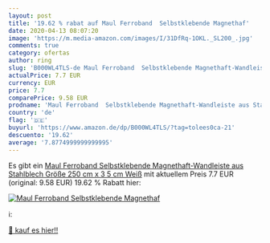```yaml
---
layout: post
title: '19.62 % rabat auf Maul Ferroband  Selbstklebende Magnethaf'
date: 2020-04-13 08:07:20
image: 'https://m.media-amazon.com/images/I/31DfRq-1OKL._SL200_.jpg'
comments: true
category: ofertas
author: ring
slug: 'B000WL4TLS-de Maul Ferroband  Selbstklebende Magnethaft-Wandleiste aus Stahlblech  Größe 250 cm x 3 5 cm  Weiß'
actualPrice: 7.7 EUR
currency: EUR
price: 7.7
comparePrice: 9.58 EUR
prodname: 'Maul Ferroband  Selbstklebende Magnethaft-Wandleiste aus Stahlblech  Größe 250 cm x 3 5 cm  Weiß'
country: 'de'
flag: '🇩🇪'
buyurl: 'https://www.amazon.de/dp/B000WL4TLS/?tag=tolees0ca-21'
descuento: '19.62'
average: '7.8774999999999995'
---
```


Es gibt ein [Maul Ferroband  Selbstklebende Magnethaft-Wandleiste aus Stahlblech  Größe 250 cm x 3 5 cm  Weiß](https://www.amazon.de/dp/B000WL4TLS/?tag=tolees0ca-21) mit aktuellem Preis 7.7 EUR (original: 9.58 EUR) 19.62 % Rabatt hier:

[![Maul Ferroband  Selbstklebende Magnethaf](https://m.media-amazon.com/images/I/31DfRq-1OKL._SL200_.jpg)](https://www.amazon.de/dp/B000WL4TLS/?tag=tolees0ca-21)

ℹ️:


[🛒 kauf es hier!!](https://www.amazon.de/dp/B000WL4TLS/?tag=tolees0ca-21)
